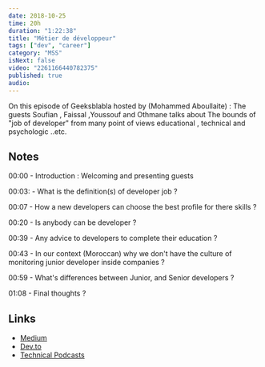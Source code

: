 ```yaml
---
date: 2018-10-25
time: 20h
duration: "1:22:38"
title: "Métier de développeur"
tags: ["dev", "career"]
category: "MSS"
isNext: false
video: "2261166440782375"
published: true
audio:
---
```


On this episode of Geeksblabla hosted by (Mohammed Aboullaite) : The guests Soufian , Faissal ,Youssouf and Othmane talks about The bounds of "job of developer" from many point of views educational , technical and psychologic ..etc.

## Notes

00:00 - Introduction : Welcoming and presenting guests

00:03: - What is the definition(s) of developer job ?

00:07 - How a new developers can choose the best profile for there skills ?

00:20 - Is anybody can be developer ?

00:39 - Any advice to developers to complete their education ?

00:43 - In our context (Moroccan) why we don't have the culture of monitoring junior developer inside companies ?

00:59 - What's differences between Junior, and Senior developers ?

01:08 - Final thoughts ?

## Links

- [Medium](https://medium.com/)
- [Dev.to](https://dev.to/)
- [Technical Podcasts](https://www.freecodecamp.org/news/here-are-the-most-interesting-developer-podcasts-2019-edition-4e43063bf8a4/)
